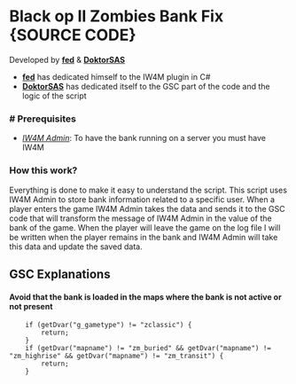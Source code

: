 # Black op II Zombies Bank Fix {SOURCE CODE}
Developed by [**fed**](https://github.com/fedddddd) & [**DoktorSAS**](https://github.com/DoktorSAS)

- [**fed**](https://github.com/fedddddd) has dedicated himself to the IW4M plugin in C#
- [**DoktorSAS**](https://github.com/DoktorSAS) has dedicated itself to the GSC part of the code and the logic of the script

### # Prerequisites 
- [*IW4M Admin*](https://github.com/RaidMax/IW4M-Admin/releases): To have the bank running on a server you must have IW4M 

### How this work?
Everything is done to make it easy to understand the script. This script uses IW4M Admin to store bank information related to a specific user. When a player enters the game IW4M Admin takes the data and sends it to the GSC code that will transform the message of IW4M Admin in the value of the bank of the game. When the player will leave the game on the log file I will be written when the player remains in the bank and IW4M Admin will take this data and update the saved data. 

## GSC Explanations

#### Avoid that the bank is loaded in the maps where the bank is not active or not present
```
    if (getDvar("g_gametype") != "zclassic") {
		return;
	}
	if (getDvar("mapname") != "zm_buried" && getDvar("mapname") != "zm_highrise" && getDvar("mapname") != "zm_transit") {
		return;
	}
```

